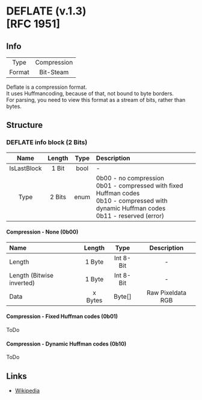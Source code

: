 # DEFLATE (v.1.3)<br>[RFC 1951]

## Info
|||
|:-:|:-:|
|Type|Compression|
|Format|Bit-Steam|

Deflate is a compression format.<br>
It uses Huffmancoding, because of that, not bound to byte borders.<br>
For parsing, you need to view this format as a stream of bits, rather than bytes.

## Structure

### DEFLATE info block (2 Bits)
|Name|Length|Type| Description |
|:-:|:-:|:-:|:-|
|IsLastBlock | 1 Bit | bool | - |
|Type| 2 Bits | enum | 0b00 - no compression<br>0b01 - compressed with fixed Huffman codes<br>0b10 - compressed with dynamic Huffman codes<br>0b11 - reserved (error)|


#### Compression - None (0b00)
|Name|Length|Type| Description |
|:-|:-:|:-:|:-:|
|Length | 1 Byte | Int 8-Bit | - |
|Length (Bitwise inverted) | 1 Byte | Int 8-Bit | - |
|Data | x Bytes | Byte[] | Raw Pixeldata RGB |


#### Compression - Fixed Huffman codes (0b01)
ToDo

#### Compression - Dynamic Huffman codes (0b10)
ToDo

## Links
- [Wikipedia](https://en.wikipedia.org/wiki/Deflate)

